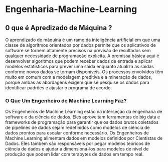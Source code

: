 # Engenharia-Machine-Learning

## 0 que é Apredizado de Máquina ?
O aprendizado de máquina é um ramo da inteligência artificial em que uma classe de
algoritmos orientados por dados permite que os aplicativos de software se tornem altamente
precisos na previsão de resultados sem qualquer necessidade de programação explícita. A
premissa básica aqui é desenvolver algoritmos que podem receber dados de entrada e aplicar
modelos estatísticos para prever uma saída enquanto atualiza as saídas conforme novos dados
se tornam disponíveis. Os processos envolvidos têm muito em comum com a modelagem
preditiva e a mineração de dados, porque ambas as abordagens exigem que se pesquise os
dados para identificar padrões e ajustar o programa de acordo. 

### O Que Um Engenheiro de Machine Learning Faz?

Os Engenheiros de Machine Learning estão na interseção da engenharia de software e
da ciência de dados. Eles aproveitam ferramentas de big data e frameworks de programação
para garantir que os dados brutos coletados de pipelines de dados sejam redefinidos como
modelos de ciência de dados prontos para escalar conforme necessário.
Os Engenheiros de Machine Learning alimentam dados em modelos definidos por
Cientistas de Dados. Eles também são responsáveis por pegar modelos teóricos de ciência de
dados e ajudar a dimensioná-los para modelos de nível de produção que podem lidar com
terabytes de dados em tempo real.